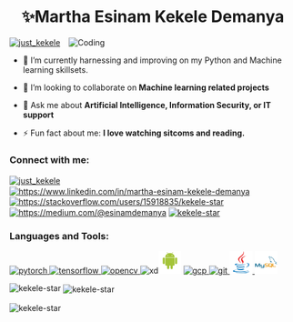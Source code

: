 
<h1 align="center">✨Martha Esinam Kekele Demanya</h1>

<img align="right" alt="Coding" width="400" src="https://i.pinimg.com/originals/06/ef/d9/06efd9fc18aade1ce5a7f80374b5ce61.gif">

<p align="left"> <a href="https://twitter.com/just_kekele" target="blank"><img src="https://img.shields.io/twitter/follow/just_kekele?logo=twitter&style=for-the-badge" alt="just_kekele" /></a> </p>

- 🔭 I’m currently harnessing and improving on my Python and Machine learning skillsets.

- 👯 I’m looking to collaborate on **Machine learning related projects**

- 💬 Ask me about **Artificial Intelligence, Information Security, or IT support**

- ⚡ Fun fact  about me: **I love watching sitcoms and reading.**

<h3 align="left">Connect with me:</h3>
<p align="left">
<a href="https://twitter.com/just_kekele" target="blank"><img align="center" src="https://raw.githubusercontent.com/rahuldkjain/github-profile-readme-generator/master/src/images/icons/Social/twitter.svg" alt="just_kekele" height="30" width="40" /></a>
<a href="https://linkedin.com/in/https://www.linkedin.com/in/martha-esinam-kekele-demanya" target="blank"><img align="center" src="https://raw.githubusercontent.com/rahuldkjain/github-profile-readme-generator/master/src/images/icons/Social/linked-in-alt.svg" alt="https://www.linkedin.com/in/martha-esinam-kekele-demanya" height="30" width="40" /></a>
<a href="https://stackoverflow.com/users/https://stackoverflow.com/users/15918835/kekele-star" target="blank"><img align="center" src="https://raw.githubusercontent.com/rahuldkjain/github-profile-readme-generator/master/src/images/icons/Social/stack-overflow.svg" alt="https://stackoverflow.com/users/15918835/kekele-star" height="30" width="40" /></a>
<a href="https://medium.com/https://medium.com/@esinamdemanya" target="blank"><img align="center" src="https://raw.githubusercontent.com/rahuldkjain/github-profile-readme-generator/master/src/images/icons/Social/medium.svg" alt="https://medium.com/@esinamdemanya" height="30" width="40" /></a>
<a href="https://www.leetcode.com/kekele-star" target="blank"><img align="center" src="https://raw.githubusercontent.com/rahuldkjain/github-profile-readme-generator/master/src/images/icons/Social/leet-code.svg" alt="kekele-star" height="30" width="40" /></a>
</p>

<h3 align="left">Languages and Tools:</h3>
<p align="left"> <a href="https://pytorch.org/" target="_blank" rel="noreferrer"> <img src="https://www.vectorlogo.zone/logos/pytorch/pytorch-icon.svg" alt="pytorch" width="40" height="40"/> </a> <a href="https://www.tensorflow.org" target="_blank" rel="noreferrer"> <img src="https://www.vectorlogo.zone/logos/tensorflow/tensorflow-icon.svg" alt="tensorflow" width="40" height="40"/> </a> <a href="https://www.adobe.com/products/xd.html" target="_blank" rel="noreferrer">  <a href="https://developer.android.com" target="_blank" rel="noreferrer"> <img src="https://www.vectorlogo.zone/logos/opencv/opencv-icon.svg" alt="opencv" width="40" height="40"/> </a> <img src="https://cdn.worldvectorlogo.com/logos/adobe-xd.svg" alt="xd" width="40" height="40"/><img src="https://raw.githubusercontent.com/devicons/devicon/master/icons/android/android-original-wordmark.svg" alt="android" width="40" height="40"/> </a> <a href="https://cloud.google.com" target="_blank" rel="noreferrer"> <img src="https://www.vectorlogo.zone/logos/google_cloud/google_cloud-icon.svg" alt="gcp" width="40" height="40"/> </a> <a href="https://git-scm.com/" target="_blank" rel="noreferrer"> <img src="https://www.vectorlogo.zone/logos/git-scm/git-scm-icon.svg" alt="git" width="40" height="40"/> </a> <a href="https://www.w3.org/html/" target="_blank" rel="noreferrer"> <img src="https://raw.githubusercontent.com/devicons/devicon/master/icons/java/java-original.svg" alt="java" width="40" height="40"/> </a> <a href="https://kubernetes.io" target="_blank" rel="noreferrer"> <img src="https://raw.githubusercontent.com/devicons/devicon/master/icons/mysql/mysql-original-wordmark.svg" alt="mysql" width="40" height="40"/> </a> <a href="https://opencv.org/" target="_blank" rel="noreferrer">  </a> </p>

<p><img align="left" src="https://github-readme-stats.vercel.app/api/top-langs?username=kekele-star&show_icons=true&locale=en&layout=compact" alt="kekele-star" /></p>

<p>&nbsp;<img align="center" src="https://github-readme-stats.vercel.app/api?username=kekele-star&show_icons=true&locale=en" alt="kekele-star" /></p>

<p><img align="center" src="https://github-readme-streak-stats.herokuapp.com/?user=kekele-star&" alt="kekele-star" /></p>
